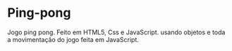 # Ping-pong
Jogo ping pong. Feito em HTML5, Css e JavaScript. usando objetos e toda a movimentação do jogo feita em JavaScript. 
